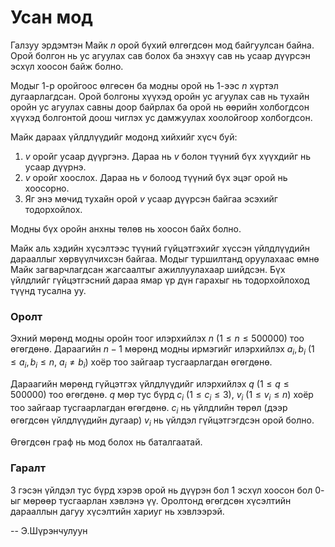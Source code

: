 Усан мод
========

Галзуу эрдэмтэн Майк $n$ орой бүхий өлгөгдсөн мод байгуулсан байна. Орой болгон
нь ус агуулах сав болох ба энэхүү сав нь усаар дүүрсэн эсхүл хоосон байж болно.

Модыг $1$-р оройгоос өлгөсөн ба модны орой нь $1$-ээс $n$ хүртэл дугаарлагдсан.
Орой болгоны хүүхэд оройн ус агуулах сав нь тухайн оройн ус агуулах савны доор
байрлах ба орой нь өөрийн холбогдсон хүүхэд болгонтой доош чиглэх ус дамжуулах
хоолойгоор холбогдсон.

Майк дараах үйлдлүүдийг модонд хийхийг хүсч буй:

 1. $v$ оройг усаар дүүргэнэ. Дараа нь $v$ болон түүний бүх хүүхдийг нь усаар
    дүүрнэ.
 2. $v$ оройг хоослох. Дараа нь $v$ болоод түүний бүх эцэг орой нь хоосорно.
 3. Яг энэ мөчид тухайн орой $v$ усаар дүүрсэн байгаа эсэхийг тодорхойлох.

Модны бүх оройн анхны төлөв нь хоосон байх болно.

Майк аль хэдийн хүсэлтээс түүний гүйцэтгэхийг хүссэн үйлдлүүдийн дарааллыг
хөрвүүлчихсэн байгаа. Модыг туршилтанд оруулахаас өмнө Майк загварчлагдсан
жагсаалтыг ажиллуулахаар шийдсэн. Бүх үйлдлийг гүйцэтгэсний дараа ямар үр дүн
гарахыг нь тодорхойлоход түүнд тусална уу.


### Оролт
Эхний мөрөнд модны оройн тоог илэрхийлэх $n$ ($1 ≤ n ≤ 500000$) тоо өгөгдөнө.
Дараагийн $n-1$ мөрөнд модны ирмэгийг илэрхийлэх  $a_i, b_i$
($1 ≤ a_i, b_i ≤ n$, $a_i ≠ b_i$) хоёр тоо зайгаар тусгаарлагдан өгөгдөнө.

Дараагийн мөрөнд гүйцэтгэх үйлдлүүдийг илэрхийлэх $q$ ($1 ≤ q ≤ 500000$) тоо
өгөгдөнө. $q$ мөр тус бүрд $c_i$ ($1 ≤ c_i ≤ 3$), $v_i$ ($1 ≤ v_i ≤ n$) хоёр тоо
зайгаар тусгаарлагдан өгөгдөнө. $c_i$ нь үйлдлийн төрөл (дээр өгөгдсөн
үйлдлүүдийн дугаар) $v_i$ нь үйлдэл гүйцэтгэгдсэн орой болно.

Өгөгдсөн граф нь мод болох нь баталгаатай.


### Гаралт
$3$ гэсэн үйлдэл тус бүрд хэрэв орой нь дүүрэн бол $1$ эсхүл хоосон бол $0$-ыг
мөрөөр тусгаарлан хэвлэнэ үү. Оролтонд өгөгдсөн хүсэлтийн дарааллын дагуу
хүсэлтийн хариуг нь хэвлээрэй.

-- Э.Шүрэнчулуун
